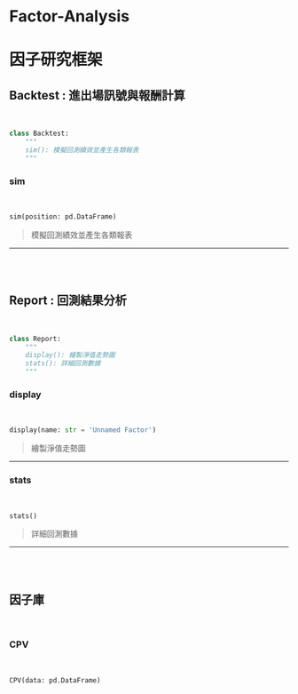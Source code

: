 # Factor-Analysis

# 因子研究框架

## **Backtest : 進出場訊號與報酬計算**
<br>

```python
class Backtest:
    """
    sim(): 模擬回測績效並產生各類報表
    """
```

### **sim**  
<br>

```python
sim(position: pd.DataFrame)
```
> 模擬回測績效並產生各類報表

---

<br>
<br>

## **Report : 回測結果分析**
<br>

```python
class Report:
    """
    display(): 繪製淨值走勢圖
    stats(): 詳細回測數據
    """
```

### **display**  
<br>

```python
display(name: str = 'Unnamed Factor')
```
> 繪製淨值走勢圖

---

### **stats**  
<br>

```python
stats()
```
> 詳細回測數據

---

<br>
<br>

## **因子庫**
<br>

### **CPV**  
<br>

```python
CPV(data: pd.DataFrame)
```
